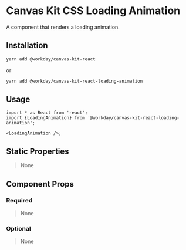 # Canvas Kit CSS Loading Animation

A component that renders a loading animation.

## Installation

```sh
yarn add @workday/canvas-kit-react
```

or

```sh
yarn add @workday/canvas-kit-react-loading-animation
```

## Usage

```tsx
import * as React from 'react';
import {LoadingAnimation} from '@workday/canvas-kit-react-loading-animation';

<LoadingAnimation />;
```

## Static Properties

> None

## Component Props

### Required

> None

### Optional

> None
